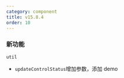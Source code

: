 ```yaml
---
category: component
title: v15.8.4
order: 10
---
```


### 新功能

`util`

- `updateControlStatus`增加参数，添加 demo
